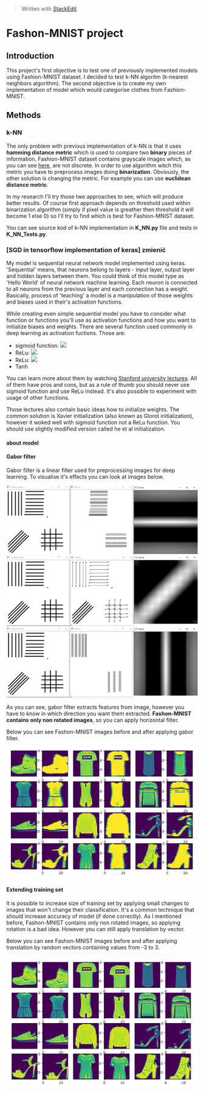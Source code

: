 


> Written with [StackEdit](https://stackedit.io/).
# Fashon-MNIST project
## Introduction
This project's first objective is to test one of previously implemented models using Fashion-MNIST dataset. I decided to test k-NN algoritm (k-nearest neighbors algorithm).
The second objective is to create my own implementation of model which would categorise clothes from Fashion-MNIST.

## Methods
### k-NN
The only problem with previous implementation of k-NN is that it uses **hamming distance metric** which is used to compare two **binary** pieces of information. Fashion-MNIST dataset contains grayscale images which, as you can see [here](https://github.com/zalandoresearch/fashion-mnist), are not discrete. In order to use algorithm witch this metric you have to preprocess images doing **binarization**. Obviously, the other solution is changing the metric. For example you can use **euclidean distance metric**.

In my research I'll try those two approaches to see, which will produce better results. Of course first approach depends on threshold used within binarization algorithm (simply if pixel value is greather then threshold it will become 1 else 0) so I'll try to find which is best for Fashion-MNIST dataset.

You can see source kod of k-NN implementation in **K_NN.py** file and tests in **K_NN_Tests.py**.
### [SGD in tensorflow implementation of keras] zmienić
My model is sequential neural network model implemented using keras. 'Sequential' means, that neurons belong to layers - input layer, output layer and hidden layers between them. You could think of this model type as 'Hello World' of neural network machine learning. Each neuron is connected to all neurons from the previous layer and each connection has a weight. Basically, process of 'teaching' a model is a manipulation of those weights and biases used in their's activation functions.

While creating even simple sequential model you have to consider what function or functions you'll use as activation functions and how you want to initialize biases and weights. There are several function used commonly in deep learning as activation fuctions. Those are:

 - sigmoid function: <img src="https://render.githubusercontent.com/render/math?math=\sigma(x) =\frac{1}{1+e^{-x}}">
 - ReLu: <img src="https://render.githubusercontent.com/render/math?math=f(x) = max(0,x)">
 - ReLu: <img src="https://render.githubusercontent.com/render/math?math=f(x) = max(0.01x,x)">
 - Tanh

You can learn more about them by watching [Stanford university lectures](https://www.youtube.com/watch?v=wEoyxE0GP2M&list=PL3FW7Lu3i5JvHM8ljYj-zLfQRF3EO8sYv&index=6).
All of them have pros and cons, but as a rule of thumb you should never use sigmoid function and use ReLu instead. It's also possible to experiment with usage of other functions.

Those lectures also contain basic ideas how to initialize weights. The common solution is Xavier initialization (also known as Glorot initialization), however it woked well with sigmoid function not a ReLu function. You should use slightly modified version called he et al initialization.

#### about model
#### Gabor filter
Gabor filter is a linear filter used for preprocessing images for deep learning. To visualise it's effects you can look at images below.

![](/data/images/gabor_filter_1.png)
![](/data/images/gabor_filter_2.png)
![](/data/images/gabor_filter_3.png)

As you can see, gabor filter extracts features from image, however you have to know in which direction you want them extracted. **Fashon-MNIST contains only non rotated images**, so you can apply horizontal filter.

Below you can see Fashon-MNIST images before and after applying gabor filter.

![](/data/images/gabored_fashon_mnist.png)

#### Extending training set
It is possible to increase size of training set by applying small changes to images that won't change their classification. It's a common technique that should increase accuracy of model (if done correctly). As I mentioned before, Fashon-MNIST contains only non rotated images, so applying rotation is a bad idea. However you can still apply translation by vector.

Below you can see Fashon-MNIST images before and after applying translation by random vectors containing values from -3 to 3.

![](/data/images/translated_fashon_mnist.png)